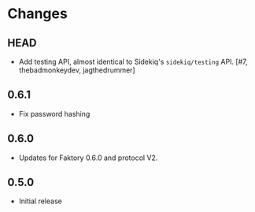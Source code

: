 # Changes

## HEAD

- Add testing API, almost identical to Sidekiq's `sidekiq/testing` API.
  [#7, thebadmonkeydev, jagthedrummer]


## 0.6.1

- Fix password hashing

## 0.6.0

- Updates for Faktory 0.6.0 and protocol V2.

## 0.5.0

- Initial release
